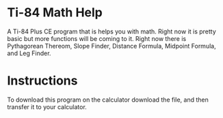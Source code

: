 # Ti-84 Math Help
A Ti-84 Plus CE program that is helps you with math. Right now it is pretty basic but more functions will be coming to it. Right now there
is Pythagorean Thereom, Slope Finder, Distance Formula, Midpoint Formula, and Leg Finder.

# Instructions
To download this program on the calculator download the file, and then transfer it to your calculator.

